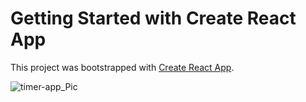 # Getting Started with Create React App

This project was bootstrapped with [Create React App](https://github.com/facebook/create-react-app).

![timer-app_Pic](https://user-images.githubusercontent.com/66909138/163714759-4a631b9b-698c-42d1-948f-7bea81c2c728.PNG)
